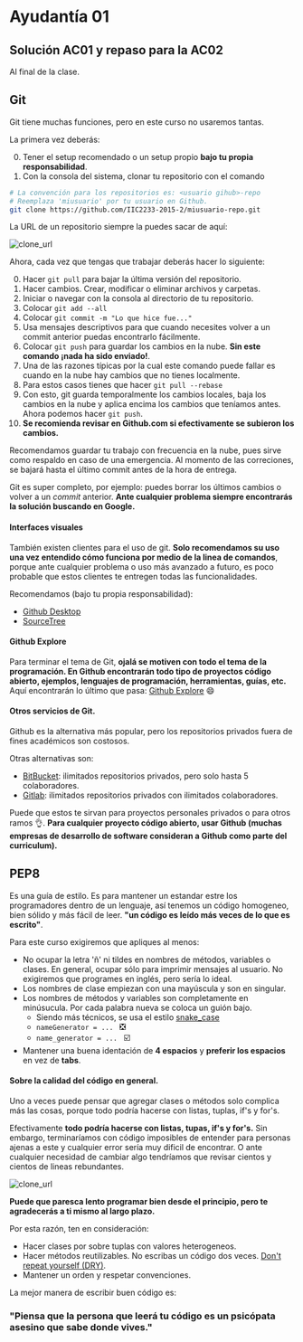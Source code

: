 # Ayudantía 01

## Solución AC01 y repaso para la AC02

Al final de la clase.

## Git

Git tiene muchas funciones, pero en este curso no usaremos tantas.

La primera vez deberás:

0. Tener el setup recomendado o un setup propio **bajo tu propia responsabilidad**.
1. Con la consola del sistema, clonar tu repositorio con el comando

```sh
# La convención para los repositorios es: <usuario gihub>-repo
# Reemplaza 'miusuario' por tu usuario en Github.
git clone https://github.com/IIC2233-2015-2/miusuario-repo.git
```

La URL de un repositorio siempre la puedes sacar de aquí:

![clone_url](https://cloud.githubusercontent.com/assets/7570744/9314102/25c70f8a-44fd-11e5-8631-367297cd0b50.jpg)

Ahora, cada vez que tengas que trabajar deberás hacer lo siguiente:

0. Hacer `git pull` para bajar la última versión del repositorio.
0. Hacer cambios. Crear, modificar o eliminar archivos y carpetas.
1. Iniciar o navegar con la consola al directorio de tu repositorio.
2. Colocar ``git add --all``
3. Colocar ``git commit -m "Lo que hice fue..."``
  0. Usa mensajes descriptivos para que cuando necesites volver a un commit anterior puedas encontrarlo fácilmente.
4. Colocar ``git push`` para guardar los cambios en la nube. **Sin este comando ¡nada ha sido enviado!**.
  0. Una de las razones típicas por la cual este comando puede fallar es cuando en la nube hay cambios que no tienes localmente.
  0. Para estos casos tienes que hacer `git pull --rebase`
  1. Con esto, git guarda temporalmente los cambios locales, baja los cambios en la nube y aplica encima los cambios que teníamos antes. Ahora podemos hacer `git push`.
5. **Se recomienda revisar en Github.com si efectivamente se subieron los cambios.**

Recomendamos guardar tu trabajo con frecuencia en la nube, pues sirve como respaldo en caso de una emergencia. Al momento de las correciones, se bajará hasta el último commit antes de la hora de entrega.

Git es super completo, por ejemplo: puedes borrar los últimos cambios o volver a un *commit* anterior. **Ante cualquier problema siempre encontrarás la solución buscando en Google.**

#### Interfaces visuales

También existen clientes para el uso de git. **Solo recomendamos su uso una vez entendido cómo funciona por medio de la linea de comandos**, porque ante cualquier problema o uso más avanzado a futuro, es poco probable que estos clientes te entregen todas las funcionalidades.

Recomendamos (bajo tu propia responsabilidad):
* [Github Desktop](https://desktop.github.com/)
* [SourceTree](https://www.sourcetreeapp.com/)

#### Github Explore

Para terminar el tema de Git, **ojalá se motiven con todo el tema de la programación. En Github encontrarán todo tipo de proyectos código abierto, ejemplos, lenguajes de programación, herramientas, guías, etc.** Aquí encontrarán lo último que pasa: [Github Explore](https://github.com/explore) 😄

#### Otros servicios de Git.

Github es la alternativa más popular, pero los repositorios privados fuera de fines académicos son costosos.

Otras alternativas son:
* [BitBucket](https://bitbucket.org/): ilimitados repositorios privados, pero solo hasta 5 colaboradores.
* [Gitlab](https://gitlab.com/): ilimitados repositorios privados con ilimitados colaboradores.

Puede que estos te sirvan para proyectos personales privados o para otros ramos 👌. **Para cualquier proyecto código abierto, usar Github (muchas empresas de desarrollo de software consideran a Github como parte del curriculum).**

## PEP8

Es una guía de estilo. Es para mantener un estandar estre los programadores dentro de un lenguaje, así tenemos un código homogeneo, bien sólido y más fácil de leer. **"un código es leído más veces de lo que es escrito"**.

Para este curso exigiremos que apliques al menos:

- No ocupar la letra 'ñ' ni tildes en nombres de métodos, variables o clases. En general, ocupar sólo para imprimir mensajes al usuario. No exigiremos que programes en inglés, pero sería lo ideal.
- Los nombres de clase empiezan con una mayúscula y son en singular.
- Los nombres de métodos y variables son completamente en minúsucula. Por cada palabra nueva se coloca un guión bajo.
  - Siendo más técnicos, se usa el estilo [snake_case](https://en.wikipedia.org/wiki/Snake_case)
  - `nameGenerator = ... ` :negative_squared_cross_mark:
  - `name_generator = ... ` :ballot_box_with_check:
- Mantener una buena identación de **4 espacios** y **preferir los espacios** en vez de **tabs**.

#### Sobre la calidad del código en general.

Uno a veces puede pensar que agregar clases o métodos solo complica más las cosas, porque todo podría hacerse con listas, tuplas, if's y for's.

Efectivamente **todo podría hacerse con listas, tupas, if's y for's.** Sin embargo, terminaríamos con código imposibles de entender para personas ajenas a este y cualquier error sería muy dificil de encontrar. O ante cualquier necesidad de cambiar algo tendríamos que revisar cientos y cientos de lineas rebundantes.

![clone_url](https://qph.is.quoracdn.net/main-qimg-5f29964e3a61ba96b6ddb27d2283cec5?convert_to_webp=true)

**Puede que paresca lento programar bien desde el principio, pero te agradecerás a ti mismo al largo plazo.**

Por esta razón, ten en consideración:

* Hacer clases por sobre tuplas con valores heterogeneos.
* Hacer métodos reutilizables. No escribas un código dos veces. [Don't repeat yourself (DRY)](https://en.wikipedia.org/wiki/Don%27t_repeat_yourself).
* Mantener un orden y respetar convenciones.

La mejor manera de escribir buen código es:

### "Piensa que la persona que leerá tu código es un psicópata asesino que sabe donde vives."

